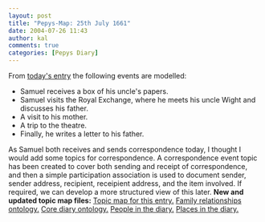 ```yaml
---
layout: post
title: "Pepys-Map: 25th July 1661"
date: 2004-07-26 11:43
author: kal
comments: true
categories: [Pepys Diary]
---
```

From <a href="http://www.pepysdiary.com/archive/1661/07/25/index.php">today's entry</a> the following events are modelled:
<ul>
<li>Samuel receives a box of his uncle's papers.</li>
<li>Samuel visits the Royal Exchange, where he meets his uncle Wight and discusses his father.</li>
<li>A visit to his mother.</li>
<li>A trip to the theatre.</li>
<li>Finally, he writes a letter to his father.</li>
</ul>

<!--more-->
As Samuel both receives and sends correspondence today, I thought I would add some topics for correspondence.  A correspondence event topic has been created to cover both sending and receipt of correspondence, and then a simple participation association is used to document sender, sender address, recipient, receipient address, and the item involved.  If required, we can develop a more structured view of this later.
<b>New and updated topic map files:</b>
<a href="http://www.techquila.com/blog/archives/16610725.ltm">Topic map for this entry.</a>
<a href="http://www.techquila.com/blog/archives/family-relationships-ontology.ltm">Family relationships ontology.</a>
<a href="http://www.techquila.com/blog/archives/pepys-diary-ontology.ltm">Core diary ontology.</a>
<a href="http://www.techquila.com/blog/archives/pepys-diary-people.ltm">People in the diary.</a>
<a href="http://www.techquila.com/blog/archives/pepys-diary-places.ltm">Places in the diary.</a>

